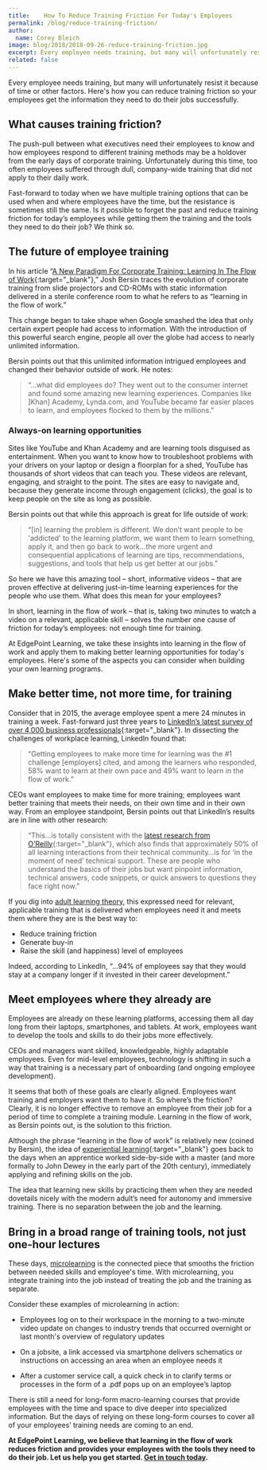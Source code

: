```yaml
---
title:    How To Reduce Training Friction For Today's Employees
permalink: /blog/reduce-training-friction/
author:
  name: Corey Bleich
image: blog/2018/2018-09-26-reduce-training-friction.jpg
excerpt: Every employee needs training, but many will unfortunately resist it because of time or other factors. Here's how you can reduce training friction for your employees.
related: false
---
```


Every employee needs training, but many will unfortunately resist it because of time or other factors. Here's how you can reduce training friction so your employees get the information they need to do their jobs successfully.

## What causes training friction?

The push-pull between what executives need their employees to know and how employees respond to different training methods may be a holdover from the early days of corporate training. Unfortunately during this time, too often employees suffered through dull, company-wide training that did not apply to their daily work.

Fast-forward to today when we have multiple training options that can be used when and where employees have the time, but the resistance is sometimes still the same. Is it possible to forget the past and reduce training friction for today’s employees while getting them the training and the tools they need to do their job? We think so.

## The future of employee training

In his article “[A New Paradigm For Corporate Training: Learning In The Flow of Work](https://joshbersin.com/2018/06/a-new-paradigm-for-corporate-training-learning-in-the-flow-of-work/){:target="_blank"},” Josh Bersin traces the evolution of corporate training from slide projectors and CD-ROMs with static information delivered in a sterile conference room to what he refers to as “learning in the flow of work.”

This change began to take shape when Google smashed the idea that only certain expert people had access to information. With the introduction of this powerful search engine, people all over the globe had access to nearly unlimited information.

Bersin points out that this unlimited information intrigued employees and changed their behavior outside of work. He notes:

> “…what did employees do?  They went out to the consumer internet and found some amazing new learning experiences. Companies like &#93;Khan&#93; Academy, Lynda.com, and YouTube became far easier places to learn, and employees flocked to them by the millions.”

### Always-on learning opportunities

Sites like YouTube and Khan Academy and are learning tools disguised as entertainment. When you want to know how to troubleshoot problems with your drivers on your laptop or design a floorplan for a shed, YouTube has thousands of short videos that can teach you. These videos are relevant, engaging, and straight to the point. The sites are easy to navigate and, because they generate income through engagement (clicks), the goal is to keep people on the site as long as possible.

 Bersin points out that while this approach is great for life outside of work:

> “&#91;in&#93; learning the problem is different. We don’t want people to be 'addicted' to the learning platform, we want them to learn something, apply it, and then go back to work…the more urgent and consequential applications of learning are tips, recommendations, suggestions, and tools that help us get better at our jobs.”

So here we have this amazing tool – short, informative videos – that are proven effective at delivering just-in-time learning experiences for the people who use them. What does this mean for your employees?

In short, learning in the flow of work – that is, taking two minutes to watch a video on a relevant, applicable skill – solves the number one cause of friction for today’s employees: not enough time for training.

At EdgePoint Learning, we take these insights into learning in the flow of work and apply them to making better learning opportunities for today's employees. Here's some of the aspects you can consider when building your own learning programs.

## Make better time, not more time, for training
Consider that in 2015, the average employee spent a mere 24 minutes in training a week. Fast-forward just three years to [LinkedIn’s latest survey of over 4,000 business professionals](https://learning.linkedin.com/content/dam/me/learning/en-us/pdfs/linkedin-learning-workplace-learning-report-2018.pdf){:target="_blank"}. In dissecting the challenges of workplace learning, LinkedIn found that:

> “Getting employees to make more time for learning was the &#35;1 challenge &#91;employers&#93; cited, and among the learners who responded, 58% want to learn at their own pace and 49% want to learn in the flow of work.”

CEOs want employees to make time for more training; employees want better training that meets their needs, on their own time and in their own way. From an employee standpoint, Bersin points out that LinkedIn’s results are in line with other research:

> “This…is totally consistent with the [latest research from O’Reilly](https://www.oreilly.com/topics/oreilly-learning){:target="_blank"}, which also finds that approximately 50% of all learning interactions from their technical community…is for ‘in the moment of need’ technical support. These are people who understand the basics of their jobs but want pinpoint information, technical answers, code snippets, or quick answers to questions they face right now.”

If you dig into [adult learning theory](/blog/adult-learning-theory/), this expressed need for relevant, applicable training that is delivered when employees need it and meets them where they are is the best way to:

* Reduce training friction
* Generate buy-in
* Raise the skill (and happiness) level of employees

Indeed, according to LinkedIn, “…94% of employees say that they would stay at a company longer if it invested in their career development.”

## Meet employees where they already are

Employees are already on these learning platforms, accessing them all day long from their laptops, smartphones, and tablets. At work, employees want to develop the tools and skills to do their jobs more effectively.

CEOs and managers want skilled, knowledgeable, highly adaptable employees. Even for mid-level employees, technology is shifting in such a way that training is a necessary part of onboarding (and ongoing employee development).

It seems that both of these goals are clearly aligned. Employees want training and employers want them to have it. So where’s the friction? Clearly, it is no longer effective to remove an employee from their job for a period of time to complete a training module. Learning in the flow of work, as Bersin points out, is the solution to this friction.

Although the phrase “learning in the flow of work” is relatively new (coined by Bersin), the idea of [experiential learning](https://explorance.com/2015/02/i-do-and-i-understand-kolbs-experiential-learning-theory-explained/){:target="_blank"} goes back to the days when an apprentice worked side-by-side with a master (and more formally to John Dewey in the early part of the 20th century), immediately applying and refining skills on the job.

The idea that learning new skills by practicing them when they are needed dovetails nicely with the modern adult’s need for autonomy and immersive training. There is no separation between the job and the learning.

## Bring in a broad range of training tools, not just one-hour lectures

These days, [microlearning](/blog/types-of-microlearning/) is the connected piece that smooths the friction between needed skills and employee's time.  With microlearning, you integrate training into the job instead of treating the job and the training as separate.

Consider these examples of microlearning in action:

* Employees log on to their workspace in the morning to a two-minute video update on changes to industry trends that occurred overnight or last month's overview of regulatory updates

* On a jobsite, a link accessed via smartphone delivers schematics or instructions on accessing an area when an employee needs it

* After a customer service call, a quick check in to clarify terms or processes in the form of a .pdf pops up on an employee’s laptop

There is still a need for long-form macro-learning courses that provide employees with the time and space to dive deeper into specialized information. But the days of relying on these long-form courses to cover all of your employees’ training needs are coming to an end.

<strong>At EdgePoint Learning, we believe that learning in the flow of work reduces friction and provides your employees with the tools they need to do their job. Let us help you get started. [Get in touch today](/contact/).</strong>
